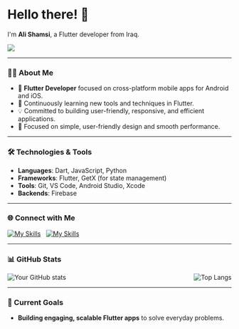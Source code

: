 # Hello there! 👋

I'm **Ali Shamsi**, a Flutter developer from Iraq.

![](https://komarev.com/ghpvc/?username=alabfa&color=red)

---

### 🧑‍💻 About Me
- 📱 **Flutter Developer** focused on cross-platform mobile apps for Android and iOS.
- 🌱 Continuously learning new tools and techniques in Flutter.
- 💡 Committed to building user-friendly, responsive, and efficient applications.
- 🎨 Focused on simple, user-friendly design and smooth performance.
---

### 🛠️ Technologies & Tools
- **Languages**: Dart, JavaScript, Python
- **Frameworks**: Flutter, GetX (for state management)
- **Tools**: Git, VS Code, Android Studio, Xcode
- **Backends**: Firebase

---

### 🌐 Connect with Me

[![My Skills](https://skillicons.dev/icons?i=gmail&theme=light)](mailto:alidiyaa2016@gmail.com)&nbsp;&nbsp;
[![My Skills](https://skillicons.dev/icons?i=linkedin&theme=light)](https://www.linkedin.com/in/alabfa/)



---

### 📊 GitHub Stats
<div style="display: flex; justify-content: space-between; align-items: flex-start;">
    <img src="https://github-readme-stats.vercel.app/api?username=Alabfa&show_icons=true&count_private=true&theme=light" alt="Your GitHub stats" />
    <img src="https://github-readme-stats.vercel.app/api/top-langs/?username=alabfa&layout=compact&theme=light" alt="Top Langs" />
</div>


---

### 🌱 Current Goals
- **Building engaging, scalable Flutter apps** to solve everyday problems.
